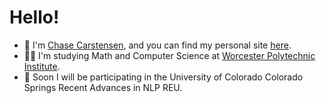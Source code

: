 # Hello!
- 🤙 I'm [Chase Carstensen](https://www.linkedin.com/in/warren-carstensen/), and you can find my personal site [here](https://chasecarstensen.com).
- 👨‍💻 I'm studying Math and Computer Science at [Worcester Polytechnic Institute](https://www.wpi.edu).
- 🤖 Soon I will be participating in the University of Colorado Colorado Springs Recent Advances in NLP REU.

<!---
chase12803/chase12803 is a ✨ special ✨ repository because its `README.md` (this file) appears on your GitHub profile.
You can click the Preview link to take a look at your changes.
--->

